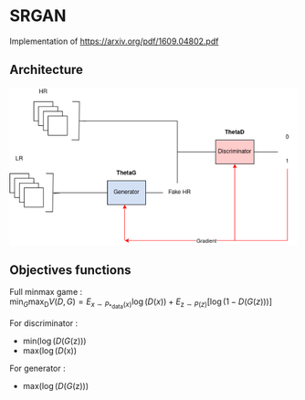 # SRGAN

Implementation of https://arxiv.org/pdf/1609.04802.pdf

Architecture
-----------

![SRGAN](/img/SRGAN.png)


Objectives functions 
--------------------

Full minmax game : </br>
min<sub>*G*</sub>max<sub>D</sub>*V*(*D*, *G*) = *E*<sub>*x* ∼ *P*<sub>*data</sub>(*x*)</sub>log (*D*(*x*)) + *E*<sub>z ∼ *P*(*z*)</sub>\[log (1 − *D*(*G*(*z*)))\]

For discriminator :
  - min(log (*D*(*G*(z)))
  - max(log (*D*(x))
  
For generator :
  - max(log (*D*(*G*(z)))

